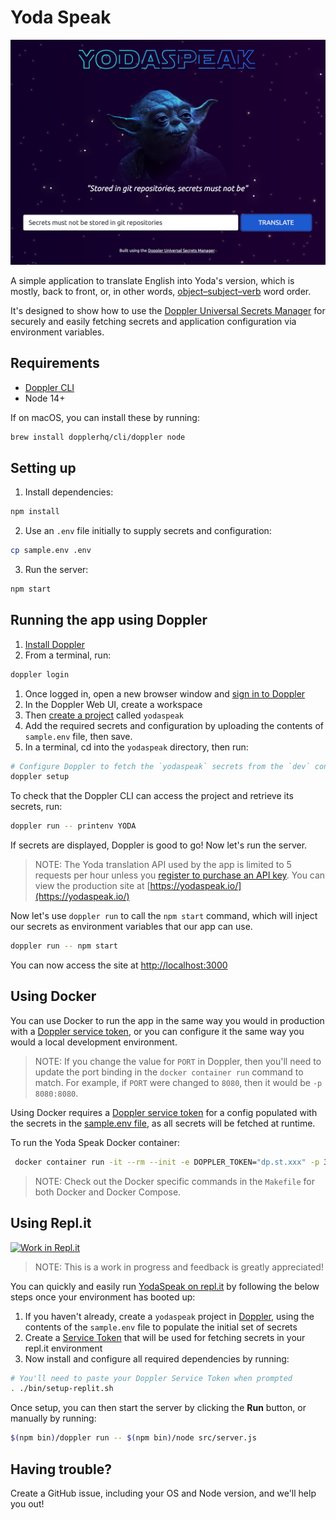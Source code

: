 # Yoda Speak

[![](./src/public/img/screenshot.jpg)](https://yodaspeak.io/)

A simple application to translate English into Yoda's version, which is mostly, back to front, or, in other words, [object–subject–verb](https://en.wikipedia.org/wiki/Object%E2%80%93subject%E2%80%93verb) word order.

It's designed to show how to use the [Doppler Universal Secrets Manager](https://doppler.com/) for securely and easily fetching secrets and application configuration via environment variables.

## Requirements

- [Doppler CLI](https://docs.doppler.com/docs/enclave-installation)
- Node 14+

If on macOS, you can install these by running:

```sh
brew install dopplerhq/cli/doppler node
```

## Setting up

1. Install dependencies:

```sh
npm install
```

2. Use an `.env` file initially to supply secrets and configuration:

```sh
cp sample.env .env
```

3. Run the server:

```sh
npm start
```

## Running the app using Doppler

1. [Install Doppler](https://docs.doppler.com/docs/enclave-installation)
1. From a terminal, run:

```sh
doppler login
```

1. Once logged in, open a new browser window and [sign in to Doppler](https://dashboard.doppler.com/)
1. In the Doppler Web UI, create a workspace
1. Then [create a project](https://docs.doppler.com/docs/enclave-project-setup) called `yodaspeak`
1. Add the required secrets and configuration by uploading the contents of `sample.env` file, then save.
1. In a terminal, cd into the `yodaspeak` directory, then run:

```sh
# Configure Doppler to fetch the `yodaspeak` secrets from the `dev` config
doppler setup
```

To check that the Doppler CLI can access the project and retrieve its secrets, run:

```sh
doppler run -- printenv YODA
```

If secrets are displayed, Doppler is good to go! Now let's run the server.

> NOTE: The Yoda translation API used by the app is limited to 5 requests per hour unless you [register to purchase an API key](https://funtranslations.com/register). You can view the production site at [https://yodaspeak.io/](https://yodaspeak.io/)

Now let's use `doppler run` to call the `npm start` command, which will inject our secrets as environment variables that our app can use.

```sh
doppler run -- npm start
```

You can now access the site at [http://localhost:3000](http://localhost:3000)

## Using Docker

You can use Docker to run the app in the same way you would in production with a [Doppler service token](https://docs.doppler.com/docs/enclave-service-tokens), or you can configure it the same way you would a local development environment.

> NOTE: If you change the value for `PORT` in Doppler, then you'll need to update the port binding in the `docker container run` command to match. For example, if `PORT` were changed to `8080`, then it would be `-p 8080:8080`.

Using Docker requires a [Doppler service token](https://docs.doppler.com/docs/enclave-service-tokens) for a config populated with the secrets in the [sample.env file](sample.env), as all secrets will be fetched at runtime.

To run the Yoda Speak Docker container:

```sh
 docker container run -it --rm --init -e DOPPLER_TOKEN="dp.st.xxx" -p 3000:3000 dopplerhq/yodaspeak:latest
```

> NOTE: Check out the Docker specific commands in the `Makefile` for both Docker and Docker Compose.

## Using Repl.it

[![Work in Repl.it](https://classroom.github.com/assets/work-in-replit-14baed9a392b3a25080506f3b7b6d57f295ec2978f6f33ec97e36a161684cbe9.svg)](https://repl.it/github/dopplerhq/yodaspeak)

> NOTE: This is a work in progress and feedback is greatly appreciated!

You can quickly and easily run [YodaSpeak on repl.it](ttps://repl.it/github/dopplerhq/yodaspeak) by following the below steps once your environment has booted up:

1. If you haven't already, create a `yodaspeak` project in [Doppler](https://dashboard.doppler.com/), using the contents of the `sample.env` file to populate the initial set of secrets
2. Create a [Service Token](https://docs.doppler.com/docs/enclave-service-tokens) that will be used for fetching secrets in your repl.it environment
3. Now install and configure all required dependencies by running:

```sh
# You'll need to paste your Doppler Service Token when prompted
. ./bin/setup-replit.sh
```

Once setup, you can then start the server by clicking the **Run** button, or manually by running:

```sh
$(npm bin)/doppler run -- $(npm bin)/node src/server.js
```

## Having trouble?

Create a GitHub issue, including your OS and Node version, and we'll help you out!
